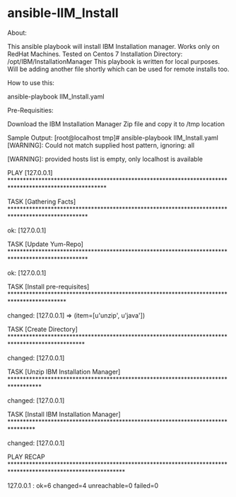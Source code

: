 # ansible-IIM_Install

About:

This ansible playbook will install IBM Installation manager. Works only on RedHat Machines. Tested on Centos 7
Installation Directory: /opt/IBM/InstallationManager
This playbook is written for local purposes. Will be adding another file shortly which can be used for remote installs too.

How to use this:

ansible-playbook IIM_Install.yaml

Pre-Requisities: 

Download the IBM Installation Manager Zip file and copy it to /tmp location


Sample Output:
[root@localhost tmp]# ansible-playbook IIM_Install.yaml
 [WARNING]: Could not match supplied host pattern, ignoring: all

 [WARNING]: provided hosts list is empty, only localhost is available


PLAY [127.0.0.1] *******************************************************************************************************


TASK [Gathering Facts] *************************************************************************************************

ok: [127.0.0.1]

TASK [Update Yum-Repo] *************************************************************************************************

ok: [127.0.0.1]

TASK [Install pre-requisites] ******************************************************************************************

changed: [127.0.0.1] => (item=[u'unzip', u'java'])

TASK [Create Directory] ************************************************************************************************

changed: [127.0.0.1]

TASK [Unzip IBM Installation Manager] **********************************************************************************

changed: [127.0.0.1]

TASK [Install IBM Installation Manager] ********************************************************************************

changed: [127.0.0.1]

PLAY RECAP *************************************************************************************************************

127.0.0.1                  : ok=6    changed=4    unreachable=0    failed=0
